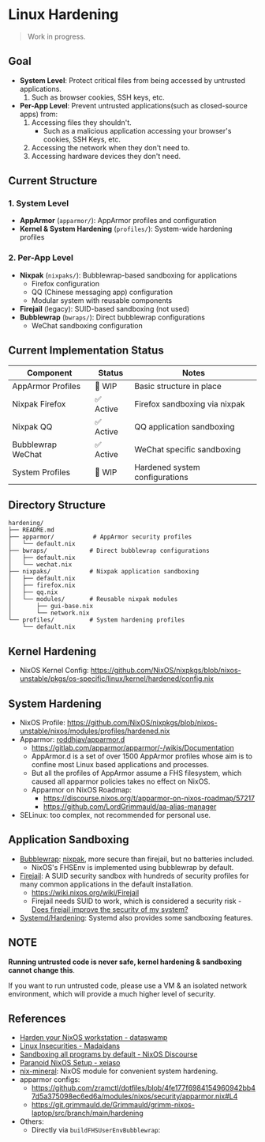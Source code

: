 # Linux Hardening

> Work in progress.

## Goal

- **System Level**: Protect critical files from being accessed by untrusted applications.
  1. Such as browser cookies, SSH keys, etc.
- **Per-App Level**: Prevent untrusted applications(such as closed-source apps) from:
  1. Accessing files they shouldn't.
     - Such as a malicious application accessing your browser's cookies, SSH Keys, etc.
  1. Accessing the network when they don't need to.
  1. Accessing hardware devices they don't need.

## Current Structure

### 1. **System Level**

- **AppArmor** (`apparmor/`): AppArmor profiles and configuration
- **Kernel & System Hardening** (`profiles/`): System-wide hardening profiles

### 2. **Per-App Level**

- **Nixpak** (`nixpaks/`): Bubblewrap-based sandboxing for applications
  - Firefox configuration
  - QQ (Chinese messaging app) configuration
  - Modular system with reusable components
- **Firejail** (legacy): SUID-based sandboxing (not used)
- **Bubblewrap** (`bwraps/`): Direct bubblewrap configurations
  - WeChat sandboxing configuration

## Current Implementation Status

| Component         | Status    | Notes                          |
| ----------------- | --------- | ------------------------------ |
| AppArmor Profiles | 🚧 WIP    | Basic structure in place       |
| Nixpak Firefox    | ✅ Active | Firefox sandboxing via nixpak  |
| Nixpak QQ         | ✅ Active | QQ application sandboxing      |
| Bubblewrap WeChat | ✅ Active | WeChat specific sandboxing     |
| System Profiles   | 🚧 WIP    | Hardened system configurations |

## Directory Structure

```
hardening/
├── README.md
├── apparmor/           # AppArmor security profiles
│   └── default.nix
├── bwraps/            # Direct bubblewrap configurations
│   ├── default.nix
│   └── wechat.nix
├── nixpaks/           # Nixpak application sandboxing
│   ├── default.nix
│   ├── firefox.nix
│   ├── qq.nix
│   └── modules/       # Reusable nixpak modules
│       ├── gui-base.nix
│       └── network.nix
└── profiles/          # System hardening profiles
    └── default.nix
```

## Kernel Hardening

- NixOS Kernel Config:
  https://github.com/NixOS/nixpkgs/blob/nixos-unstable/pkgs/os-specific/linux/kernel/hardened/config.nix

## System Hardening

- NixOS Profile:
  https://github.com/NixOS/nixpkgs/blob/nixos-unstable/nixos/modules/profiles/hardened.nix
- Apparmor: [roddhjav/apparmor.d](https://github.com/roddhjav/apparmor.d)
  - https://gitlab.com/apparmor/apparmor/-/wikis/Documentation
  - AppArmor.d is a set of over 1500 AppArmor profiles whose aim is to confine most Linux based
    applications and processes.
  - But all the profiles of AppArmor assume a FHS filesystem, which caused all apparmor policies
    takes no effect on NixOS.
  - Apparmor on NixOS Roadmap:
    - https://discourse.nixos.org/t/apparmor-on-nixos-roadmap/57217
    - https://github.com/LordGrimmauld/aa-alias-manager
- SELinux: too complex, not recommended for personal use.

## Application Sandboxing

- [Bubblewrap](https://github.com/containers/bubblewrap):
  [nixpak](https://github.com/nixpak/nixpak), more secure than firejail, but no batteries included.
  - NixOS's FHSEnv is implemented using bubblewrap by default.
- [Firejail](https://github.com/netblue30/firejail/tree/master/etc): A SUID security sandbox with
  hundreds of security profiles for many common applications in the default installation.
  - https://wiki.nixos.org/wiki/Firejail
  - Firejail needs SUID to work, which is considered a security risk -
    [Does firejail improve the security of my system?](https://github.com/netblue30/firejail/discussions/4601)
- [Systemd/Hardening](https://wiki.nixos.org/wiki/Systemd/Hardening): Systemd also provides some
  sandboxing features.

## NOTE

**Running untrusted code is never safe, kernel hardening & sandboxing cannot change this**.

If you want to run untrusted code, please use a VM & an isolated network environment, which will
provide a much higher level of security.

## References

- [Harden your NixOS workstation - dataswamp](https://dataswamp.org/~solene/2022-01-13-nixos-hardened.html)
- [Linux Insecurities - Madaidans](https://madaidans-insecurities.github.io/linux.html)
- [Sandboxing all programs by default - NixOS Discourse](https://discourse.nixos.org/t/sandboxing-all-programs-by-default/7792)
- [Paranoid NixOS Setup - xeiaso](https://xeiaso.net/blog/paranoid-nixos-2021-07-18/)
- [nix-mineral](https://github.com/cynicsketch/nix-mineral): NixOS module for convenient system
  hardening.
- apparmor configs:
  - https://github.com/zramctl/dotfiles/blob/4fe177f6984154960942bb47d5a375098ec6ed6a/modules/nixos/security/apparmor.nix#L4
  - https://git.grimmauld.de/Grimmauld/grimm-nixos-laptop/src/branch/main/hardening
- Others:
  - Directly via `buildFHSUserEnvBubblewrap`:
